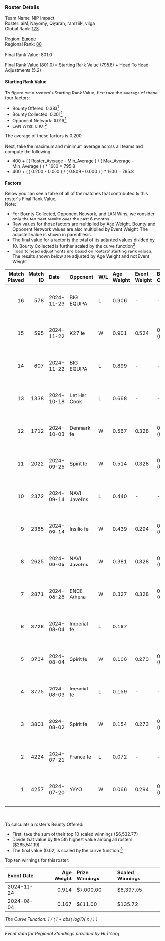 ### Roster Details<br />
Team Name: NIP Impact<br />
Roster: aiM, Nayomy, Qiyarah, ramziiN, vilga<br />
Global Rank: [123](../../standings_global_2025_01_06.md)<br />
<br />
Region: [Europe]( ../../standings_europe_2025_01_06.md)<br />
Regional Rank: [88]( ../../standings_europe_2025_01_06.md)<br />
<br />
Final Rank Value:  801.0<br />
<br />
Final Rank Value (801.0) = Starting Rank Value (795.8) + Head To Head Adjustments (5.2)<br />

#### Starting Rank Value<br />
To figure out a rosters's Starting Rank Value, first take the average of these four factors:<br />
- Bounty Offered: 0.383[<sup>1</sup>](#table2)
- Bounty Collected: 0.301[<sup>2</sup>](#table1)
- Opponent Network: 0.016[<sup>2</sup>](#table1)
- LAN Wins: 0.101[<sup>2</sup>](#table1)

The average of these factors is 0.200<br />
<br />
Next, take the maximum and minimum average across all teams and compute the following:<br />
- 400 + ( ( Roster_Average - Min_Average ) / ( Max_Average - Min_Average ) ) * 1600 = 795.8
- 400 + ( ( 0.200 - 0.000 ) / ( 0.809 - 0.000 ) ) * 1600 = 795.8


#### Factors<br />
Below you can see a table of all of the matches that contributed to this roster's Final Rank Value.<br />
Note:<br />

- For Bounty Collected, Opponent Network, and LAN Wins, we consider only the ten best results over the past 6 months.
- Raw values for those factors are multiplied by Age Weight. Bounty and Opponent Network values are also multiplied by Event Weight. The adjusted value is shown in parenthesis.
- The final value for a factor is the total of its adjusted values divided by 10. Bounty Collected is further scaled by the curve function[<sup>3</sup>](#curveFunction)
- Head to head adjustments are based on rosters' starting rank values. The results shown below are adjusted by Age Weight and not Event Weight
<span id="table1"></span><br />


| Match Played | Match ID | Date       | Opponent      | W/L | Age Weight | Event Weight | Bounty Collected | Opponent Network | LAN Wins  | H2H Adj. | Roster                               |
| -: | -: | :- | :- | :- | :- | :- | :- | :- | :- | -: | :- |
|           16 |      578 | 2024-11-23 | BIG EQUIPA    | L   | 0.906      | -            | -                | -                | -         |   -11.96 | aiM, Nayomy, Qiyarah, ramziiN, vilga |
|           15 |      595 | 2024-11-22 | K27 fe        | W   | 0.901      | 0.524        | 0.015 (0.007)    | 0.133 (0.063)    | 1 (0.901) |    13.14 | aiM, Nayomy, Qiyarah, ramziiN, vilga |
|           14 |      607 | 2024-11-22 | BIG EQUIPA    | L   | 0.899      | -            | -                | -                | -         |   -12.18 | aiM, Nayomy, Qiyarah, ramziiN, vilga |
|           13 |     1338 | 2024-10-18 | Let Her Cook  | L   | 0.668      | -            | -                | -                | -         |   -14.60 | aiM, Nayomy, Qiyarah, ramziiN, vilga |
|           12 |     1712 | 2024-10-03 | Denmark fe    | W   | 0.567      | 0.328        | 0.019 (0.004)    | 0.113 (0.021)    | 0 (0.000) |     7.68 | aiM, Nayomy, Qiyarah, ramziiN, vilga |
|           11 |     2022 | 2024-09-25 | Spirit fe     | W   | 0.514      | 0.328        | 0.007 (0.001)    | 0.106 (0.018)    | 0 (0.000) |     5.11 | aiM, Nayomy, Qiyarah, ramziiN, vilga |
|           10 |     2372 | 2024-09-14 | NAVI Javelins | L   | 0.440      | -            | -                | -                | -         |    -1.21 | aiM, Nayomy, Qiyarah, ramziiN, vilga |
|            9 |     2385 | 2024-09-14 | Insilio fe    | W   | 0.439      | 0.294        | 0.000 (0.000)    | 0.002 (0.000)    | 0 (0.000) |     3.38 | aiM, Nayomy, Qiyarah, ramziiN, vilga |
|            8 |     2625 | 2024-09-05 | NAVI Javelins | W   | 0.381      | 0.328        | 0.273 (0.034)    | 0.379 (0.047)    | 0 (0.000) |    11.06 | aiM, Nayomy, Qiyarah, ramziiN, vilga |
|            7 |     2871 | 2024-08-28 | ENCE Athena   | W   | 0.327      | 0.328        | 0.003 (0.000)    | 0.009 (0.001)    | 0 (0.000) |     2.57 | aiM, Nayomy, Qiyarah, ramziiN, vilga |
|            6 |     3726 | 2024-08-04 | Imperial fe   | L   | 0.167      | -            | -                | -                | -         |    -0.45 | aiM, Nayomy, Qiyarah, ramziiN, vilga |
|            5 |     3734 | 2024-08-04 | Spirit fe     | W   | 0.166      | 0.273        | 0.007 (0.000)    | 0.106 (0.005)    | 0 (0.000) |     1.77 | aiM, Nayomy, Qiyarah, ramziiN, vilga |
|            4 |     3775 | 2024-08-03 | Imperial fe   | L   | 0.159      | -            | -                | -                | -         |    -0.42 | aiM, Nayomy, Qiyarah, ramziiN, vilga |
|            3 |     3801 | 2024-08-02 | Spirit fe     | W   | 0.154      | 0.273        | 0.007 (0.000)    | 0.106 (0.004)    | 0 (0.000) |     1.63 | aiM, Nayomy, Qiyarah, ramziiN, vilga |
|            2 |     4224 | 2024-07-21 | France fe     | L   | 0.072      | -            | -                | -                | -         |    -0.55 | aiM, Nayomy, Qiyarah, ramziiN, vilga |
|            1 |     4257 | 2024-07-20 | YeYO          | W   | 0.066      | 0.294        | 0.000 (0.000)    | 0.000 (0.000)    | 0 (0.000) |     0.21 | aiM, Nayomy, Qiyarah, ramziiN, vilga |

<br />
<span id="table2"></span><br />
To calculate a roster's Bounty Offered:<br />

- First, take the sum of their top 10 scaled winnings ($6,532.77)
- Divide that value by the 5th highest value among all rosters ($265,541.19)
- The final value (0.02) is scaled by the curve function.[<sup>3</sup>](#curveFunction)

Top ten winnings for this roster:<br />

| Event Date | Age Weight | Prize Winnings | Scaled Winnings |
| :- | -: | :- | :- |
| 2024-11-24 |      0.914 | $7,000.00      | $6,397.05       |
| 2024-08-04 |      0.167 | $811.00        | $135.72         |


<span id="curveFunction"></span>_The Curve Function: 1 / ( 1 + abs( log10( x ) ) )_<br />

---
_Event data for Regional Standings provided by HLTV.org_<br />
